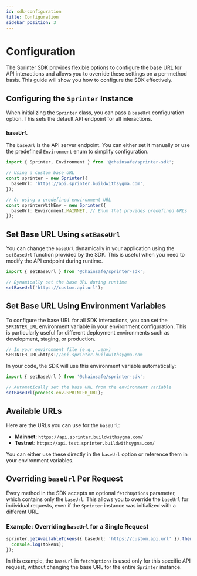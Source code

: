 ```yaml
---
id: sdk-configuration
title: Configuration
sidebar_position: 3
---
```


# Configuration

The Sprinter SDK provides flexible options to configure the base URL for API interactions and allows you to override these settings on a per-method basis. This guide will show you how to configure the SDK effectively.

## Configuring the `Sprinter` Instance

When initializing the `Sprinter` class, you can pass a `baseUrl` configuration option. This sets the default API endpoint for all interactions.

### `baseUrl`

The `baseUrl` is the API server endpoint. You can either set it manually or use the predefined `Environment` enum to simplify configuration.

```typescript
import { Sprinter, Environment } from '@chainsafe/sprinter-sdk';

// Using a custom base URL
const sprinter = new Sprinter({
  baseUrl: 'https://api.sprinter.buildwithsygma.com',
});

// Or using a predefined environment URL
const sprinterWithEnv = new Sprinter({
  baseUrl: Environment.MAINNET, // Enum that provides predefined URLs
});
```

## Set Base URL Using `setBaseUrl`

You can change the `baseUrl` dynamically in your application using the `setBaseUrl` function provided by the SDK. This is useful when you need to modify the API endpoint during runtime.

```typescript
import { setBaseUrl } from '@chainsafe/sprinter-sdk';

// Dynamically set the base URL during runtime
setBaseUrl('https://custom.api.url');
```

## Set Base URL Using Environment Variables

To configure the base URL for all SDK interactions, you can set the `SPRINTER_URL` environment variable in your environment configuration. This is particularly useful for different deployment environments such as development, staging, or production.

```typescript
// In your environment file (e.g., .env)
SPRINTER_URL=https://api.sprinter.buildwithsygma.com
```

In your code, the SDK will use this environment variable automatically:

```typescript
import { setBaseUrl } from '@chainsafe/sprinter-sdk';

// Automatically set the base URL from the environment variable
setBaseUrl(process.env.SPRINTER_URL);
```

## Available URLs

Here are the URLs you can use for the `baseUrl`:

- **Mainnet**: `https://api.sprinter.buildwithsygma.com/`
- **Testnet**: `https://api.test.sprinter.buildwithsygma.com/`

You can either use these directly in the `baseUrl` option or reference them in your environment variables.

## Overriding `baseUrl` Per Request

Every method in the SDK accepts an optional `fetchOptions` parameter, which contains only the `baseUrl`. This allows you to override the `baseUrl` for individual requests, even if the `Sprinter` instance was initialized with a different URL.

### Example: Overriding `baseUrl` for a Single Request

```typescript
sprinter.getAvailableTokens({ baseUrl: 'https://custom.api.url' }).then(tokens => {
  console.log(tokens);
});
```

In this example, the `baseUrl` in `fetchOptions` is used only for this specific API request, without changing the base URL for the entire `Sprinter` instance.
